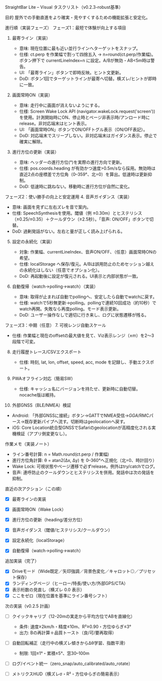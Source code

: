 StraightBar Lite – Visual タスクリスト（v0.2.3-robust基準）

目的
屋外での手動直進をより確実・見やすくするための機能拡張と安定化。

進行順（実装フェーズ）
フェーズ1：最短で体験が向上する項目
1. 最寄ライン（実装）
   - 意味: 現在位置に最も近い並行ラインへターゲットをスナップ。
   - 仕様: ct.perp を作業幅で割って四捨五入 → n=round(ct.perp/作業幅)。ボタン押下で currentLineIndex=n に設定。A/Bが無効・AB<5m時は警告。
   - UI: 「最寄ライン」ボタンで即時反映。ヒント文更新。
   - DoD: ボタン1回でターゲットラインが最寄へ切替。横ズレ/ヒントが即時に一致。

2. 画面常時ON（実装）
   - 意味: 走行中に画面が消えないようにする。
   - 仕様: Screen Wake Lock API (navigator.wakeLock.request('screen')) を使用。計測開始時にON、停止時とページ非表示時/アンロード時にrelease。非対応端末はヒント表示。
   - UI: 「画面常時ON」ボタンでON/OFFトグル表示（ON/OFF表記）。
   - DoD: 対応端末でスリープしない。非対応端末はガイダンス表示。停止で確実に解除。

3. 進行方位の更新（実装）
   - 意味: ヘッダーの進行方位(°)を実際の進行方向で更新。
   - 仕様: pos.coords.heading が有効かつ速度>0.5m/sなら採用。無効時は直近2点の座標差で方位角（0–359°、北=0）を算出。低速時は更新抑制。
   - DoD: 低速時に跳ねない。移動時に進行方位が自然に変化。

フェーズ2：使い勝手の向上と安定運用
4. 音声ガイダンス（実装）
   - 意味: 画面を見ずに左右ズレを音で案内。
   - 仕様: SpeechSynthesisを使用。閾値（例 ±0.30m）とヒステリシス（±0.25/±0.35）＋クールダウン（≥2.5秒）。「音声: ON/OFF」ボタンで切替。
   - DoD: 過剰発話がない。左右と量が正しく読み上げられる。

5. 設定の永続化（実装）
   - 対象: 作業幅、currentLineIndex、音声ON/OFF、（任意）画面常時ONの希望。
   - 仕様: localStorage へ保存/復元。A/Bは誤用防止のためセッション越えの永続化はしない（任意でオプション化）。
   - DoD: 再起動後に設定が復元される。UI表示と内部状態が一致。

6. 自動復帰（watch→polling→watch）（実装）
   - 意味: 取得が止まれば自動でpollingへ、安定したら自動でwatchに戻す。
   - 仕様: watchで5秒無更新→polling。pollingで連続10回成功（約10秒）でwatch再開。失敗なら再度polling。モード表示更新。
   - DoD: ユーザー操作なしで適切に行き来し、ログに状態遷移が残る。

フェーズ3：中期（任意）
7. 可視レンジ自動スケール
   - 仕様: 作業幅と現在のoffsetの最大値を見て、Viz表示レンジ（±m）を2〜3段階で可変。

8. 走行履歴トレース/CSVエクスポート
   - 仕様: 時刻, lat, lon, offset, speed, acc, mode を記録し、手動エクスポート。

9. PWAオフライン対応（簡易SW）
   - 仕様: キャッシュ名にバージョンを持たせ、更新時に自動切替。nocache版は維持。

10. 外部GNSS（BLE/NMEA）検証
   - Android: 「外部GNSSに接続」ボタン→GATTでNMEA受信→$GGA/$RMCパース→既存更新パイプへ流す。切断時はgeolocationへ戻す。
   - iOS: Core Location統合型GNSSでSafariのgeolocationが高精度化される実機検証（アプリ側変更なし）。

作業メモ（実装ノート）
- ライン番号計算: n = Math.round(ct.perp / 作業幅)
- 進行方位角計算: θ = atan2(Δx, Δy) を 0–360°へ正規化（北=0、時計回り）
- Wake Lock: 可視状態やページ遷移で必ずrelease。例外はtry/catchでログ。
- 音声: 連呼防止のクールダウンとヒステリシスを併用。発話中は次の発話を抑制。

直近の次アクション（この順）
- [x] 最寄ラインの実装
- [x] 画面常時ON（Wake Lock）
- [x] 進行方位の更新（heading/差分方位）
- [x] 音声ガイダンス（閾値/ヒステリシス/クールダウン）
- [x] 設定永続化（localStorage）
- [x] 自動復帰（watch→polling→watch）


追加実装（完了）
- [x] Driveモード（Wide既定／矢印強調／背景色変化／キャロット◎／プリセット保存）
- [x] ランディングページ（ヒーロー/特長/使い方/外部GPS/CTA）
- [x] 表示桁数の見直し（横ズレ 0.0 表示）
- [x] ここをゼロ（現在位置を基準にライン番号シフト）

次の実装（v0.2.5 計画）
- [ ] クイックキャリブ（12–20mの実走から平均方位でABを直線化）
  - 条件: 速度≥2km/h・精度≤10m、R²≥0.90・方位ゆらぎ≤3°
  - 出力: Bの再計算＋品質トースト（良/可/要再取得）
- [ ] 自動回転補正（走行中の横ズレ傾きからΔθ学習、指数平滑）
  - 制限: 1回≤1°・累積±5°、窓30–100m
- [ ] ログ/イベント統一（zero_snap/auto_calibrated/auto_rotate）
- [ ] メトリクスHUD（横ズレσ・R²・方位ゆらぎの簡易表示）


